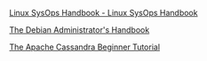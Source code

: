 
[Linux SysOps Handbook - Linux SysOps Handbook](https://abarrak.gitbook.io/linux-sysops-handbook)

[The Debian Administrator's Handbook](https://www.debian.org/doc/manuals/debian-handbook)

[The Apache Cassandra Beginner Tutorial](https://www.freecodecamp.org/news/the-apache-cassandra-beginner-tutorial)
